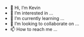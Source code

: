 - 👋 Hi, I’m Kevin
- 👀 I’m interested in ...
- 🌱 I’m currently learning ...
- 💞️ I’m looking to collaborate on ...
- 📫 How to reach me ...

<!---
chitumaluxiaobu/chitumaluxiaobu is a ✨ special ✨ repository because its `README.md` (this file) appears on your GitHub profile.
You can click the Preview link to take a look at your changes.
--->
